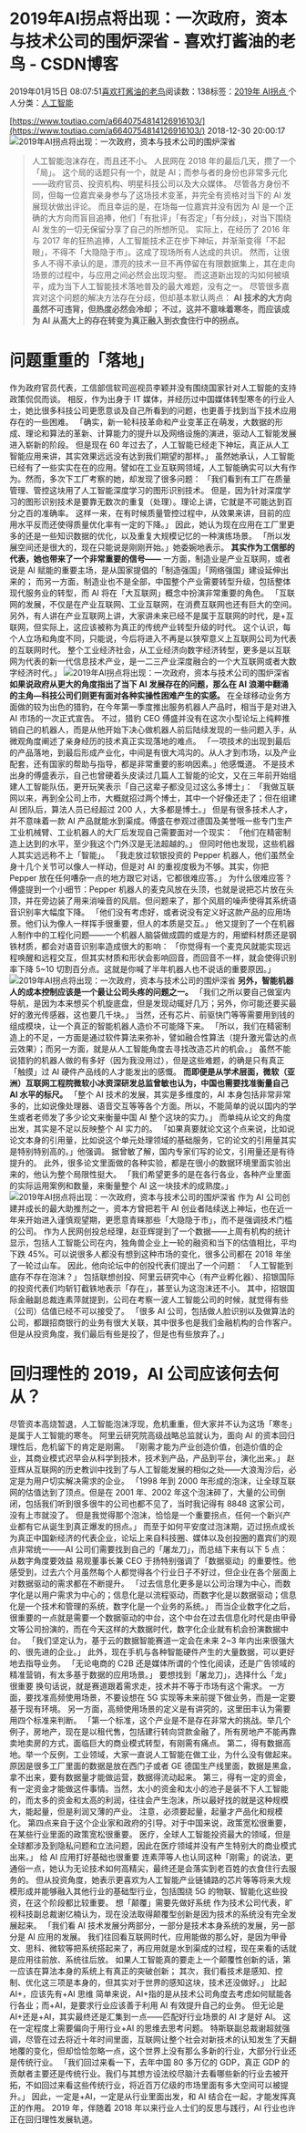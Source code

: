 
# 2019年AI拐点将出现：一次政府，资本与技术公司的围炉深省 - 喜欢打酱油的老鸟 - CSDN博客


2019年01月15日 08:07:51[喜欢打酱油的老鸟](https://me.csdn.net/weixin_42137700)阅读数：138标签：[2019年																](https://so.csdn.net/so/search/s.do?q=2019年&t=blog)[AI拐点																](https://so.csdn.net/so/search/s.do?q=AI拐点&t=blog)[
							](https://so.csdn.net/so/search/s.do?q=2019年&t=blog)个人分类：[人工智能																](https://blog.csdn.net/weixin_42137700/article/category/7820233)


[https://www.toutiao.com/a6640754814126916103/](https://www.toutiao.com/a6640754814126916103/)
2018-12-30 20:00:17
![2019年AI拐点将出现：一次政府，资本与技术公司的围炉深省](http://p3.pstatp.com/large/pgc-image/752896f7813b4806801bd3a9aa6cb481)

> 人工智能泡沫存在，而且还不小。
人民网在 2018 年的最后几天，攒了一个「局」。
这个局的话题只有一个，就是 AI；而参与者的身份也非常多元化——政府官员、投资机构、明星科技公司以及大众媒体。
尽管各方身份不同，但每一位嘉宾亲身参与了这场技术变革，并完全有资格对当下的 AI 发展现状做出评论。
而且幸运的是，在场每一位嘉宾并没有因为 AI 是一个正确的大方向而盲目追捧，他们「有批评」「有否定」「有分歧」，对当下围绕 AI 发生的一切无保留分享了自己的所想所见。
实际上，在经历了 2016 年与 2017 年的狂热追捧，人工智能技术正在步下神坛，并渐渐变得「不起眼」，不得不「大隐隐于市」。这成了现场所有人达成的共识。
然而，让很多人不得不承认的是，漂亮的技术一旦不再停留在有限数据集上，其在走向场景的过程中，与应用之间必然会出现沟壑。
而这道新出现的沟如何被填平，成为当下人工智能技术落地普及的最大难题，没有之一。
尽管很多嘉宾对这个问题的解决方法存在分歧，但却基本默认两点：
**AI 技术的大方向虽然不可违背，但热度必然会冷却；**
**不过，这并不意味着寒冬，而应该成为 AI 从高大上的存在转变为真正融入到衣食住行中的拐点。**
# 问题重重的「落地」
作为政府官员代表，工信部信软司巡视员李颖并没有围绕国家针对人工智能的支持政策侃侃而谈。
相反，作为出身于 IT 媒体，并经历过中国媒体转型寒冬的行业人士，她比很多科技公司更愿意谈及自己所看到的问题，也更善于找到当下技术应用存在的一些困难。
「确实，新一轮科技革命和产业变革正在萌发，大数据的形成、理论和算法的革新、计算能力的提升以及网络设施的演进，驱动人工智能发展进入崭新的阶段。
但是现在 60 年过去了，人工智能已经走下神坛，真正从人工智能应用来讲，其实效果远远没有达到我们期望的那样。」
虽然她承认，人工智能已经有了一些实实在在的应用。譬如在工业互联网领域，人工智能确实可以大有作为。然而，多次下工厂考察的她，却发现了很多问题：
「我们看到有工厂在质量管理、管控这块用了人工智能深度学习的图形识别技术。
但是，因为针对深度学习的图形识别技术是要靠无数次的重复（处理）。理论上讲，它就是不可能达到百分之百的准确率。
这样一来，在有时候质量管控过程中，从效果来讲，目前的应用水平反而还使得质量优化率有一定的下降。」
因此，她认为现在应用在工厂里更多的还是一些知识数据的优化，以及重复大规模记忆的一种演练场景。
「所以发展空间还是很大的，现在只能说是刚刚开始。」她委婉地表示。
**其实作为工信部的代表，她也带来了一个非常重要的信号——**
一方面，制造业是产业互联网，或者说是 AI 赋能的重要主场，是从国家提倡的「制造强国」「网络强国」建设延伸出来的；
而另一方面，制造业也不是全部，中国整个产业需要转型升级，包括整体现代服务业的转型，而 AI 将在「大互联网」概念中扮演非常重要的角色。
「互联网的发展，不仅是在产业互联网、工业互联网，在消费互联网也还有巨大的空间。
另外，有人讲在产业互联网上讲，大家讲未来已经不是属于互联网的时代，是+互联网，但实际上，这应该被称为真正的传统产业转型升级的时代。
这个认识，每个人立场和角度不同，只能说，今后将进入不再是以狭窄意义上互联网公司为代表的互联网时代。
整个工业经济社会，从工业经济向数字经济转型，更多是以互联网为代表的新一代信息技术产业，是一二三产业深度融合的一个大互联网或者大数字经济时代。」
![2019年AI拐点将出现：一次政府，资本与技术公司的围炉深省](http://p1.pstatp.com/large/pgc-image/e549a03dc0414ed9afac0ff04034d702)
**如果说政府从更大的角度指出了当下 AI 发展存在的问题，那么在 AI 浪潮中翻涌的主角—科技公司们则更有面对各种实操性困难产生的实感。**
在全球移动业务方面做的较为出色的猎豹，在今年第一季度推出服务机器人产品时，相当于是对进入 AI 市场的一次正式宣告。
不过，猎豹 CEO 傅盛并没有在这次小型论坛上纯粹推销自己的机器人，而是从他开始下决心做机器人前后陆续发现的一些问题入手，从微观角度阐述了亲身经历的技术真正实现落地的难点。
「一项技术的出现到最后的产品落地，到最后形成产业化，中间是有很大鸿沟的。从人才到市场，以及产业配套，还有国家的帮助与指导，都是非常重要的影响因素。」他感慨道。
不是技术出身的傅盛表示，自己也曾硬着头皮读过几篇人工智能的论文，又在三年前开始组建人工智能队伍，更开玩笑表示「自己这辈子都没见过这么多博士」：
「我做互联网以来，再到全公司上市，大概就招过两个博士，其中一个好像还走了；但在组建 AI 团队后，算法人员已经超过 200 人，大多都是博士。」
但是有很多技术人才，并不意味着一款 AI 产品就能水到渠成。傅盛在参观过德国及美誉哦一些专门生产工业机械臂、工业机器人的大厂后发现自己需要面对一个现实：
「他们在精密制造上达到的水平，至少我这个门外汉是无法超越的。」
但同时他也发现，这些机器人其实远远称不上「智能」。
「我走放过软银投资的 Pepper 机器人，他们虽然全身十几个关节可以像人一样动，但是对 AI 的重视度极为不够。其实，你把 Pepper 放在任何嘈杂一点的地方跟它对话，它都很难应答。」
为什么很难应答？
傅盛提到一个小细节：Pepper 机器人的麦克风放在头顶，也就是说把芯片放在头顶，并在旁边装了用来消噪音的风扇。但问题来了，那个风扇的噪声使得其系统语音识别率大幅度下降。
「他们没有考虑好，或者说没有定义好这款产品的应用场景。他们认为像人一样挥手很重要，但人的本质是交互。」
他又提到了一个在机器人制作中的工程化问题——一个机器人脑袋做成圆的或是方的，用塑料材质还是钢铁材质，都会对语音识别率造成很大的影响：
「你觉得有一个麦克风就能实现远程唤醒和远程交互，但其实材质和形状会影响回音，而回音不一样，就会使得识别率下降 5~10 切割百分点。这就是你喊了半年机器人也不说话的重要原因。」
![2019年AI拐点将出现：一次政府，资本与技术公司的围炉深省](http://p1.pstatp.com/large/pgc-image/1cd8bd135f5d404dbf28db67f4f0825f)
**另外，智能机器人的成本控制应该是一个最让公司头疼的问题之一。**
「我们之所以要自己做室内导航，是因为本来想买个机旋底盘，但是发现动辄好几万；另外，你可能还要买最好的激光传感器，这也要几千块。」
当然，还有芯片、前驱快门等等需要用到钱的组成模块，让一个真正的智能机器人造价不可能降下来。
「所以，我们在精密制造上的不足，一方面是通过软件算法来弥补，譬如融合性算法（提升激光雷达的点云效果）；而另一方面，就是从人工智能角度去寻找改造芯片的机会。」
虽然不能说猎豹的机器人做的有多好（因为我没用过），但是这些难题，的确是只有真正「触摸」过 AI 硬件产品线的人才能发出的感慨。
**而即便是从学术层面，微软（亚洲）互联网工程院微软小冰资深研发总监曾敏也认为，中国也需要找准衡量自己 AI 水平的标尺。**
「整个 AI 技术的发展，其实是多维度的，AI 本身包括非常非常多的，比如说像处理器、语音交互等等各个方面。所以，不能简单的说以国内的学生或者老师发了多少论文来衡量中国 AI 整个这块的实力。」
而单纯从论文的角度出发，其实是不足以反映整个 AI 实力的。
「如果真要就论文这个点来说，比如说论文本身的引用量，比如说这个单元处理领域的基础服务，它的论文的引用量其实是特别特别高的。」他强调。
据曾敏了解，国内专家们写的论文，引用量还是有待提升的。
此外，很多论文里面做的各种实验，都是在很小的数据环境里面实验出来的，他认为整个局限性挺大。
「我们希望更多的是在各行各业，各种产业里面的实际运用案例和数量，来衡量整个 AI 这一块技术的成熟度。」
![2019年AI拐点将出现：一次政府，资本与技术公司的围炉深省](http://p1.pstatp.com/large/pgc-image/fe449e2aa7e34ffab266298936a79321)
作为 AI 公司创建并成长的最大助推剂之一，资本方曾把若干 AI 创业者陆续送上神坛，也在近一年来开始进入谨慎观望期，更愿意青睐那些「大隐隐于市」，而不是强调技术门槛的公司。
作为人民网创投总经理，赵亚辉提到了一个数据——上周有机构的统计显示，包括人工智能公司在内，独角兽企业上一轮的融资和当下的估值相比，平均下跌 45%。可以说很多人都没有想到这种市场的变化，很多公司都在 2018 年坐了一轮过山车。
因此，他向论坛中的创投代表们提出了一个问题：
「人工智能到底存不存在泡沫？」
包括联想创投、阿里云研究中心（有产业孵化器）、招银国际的投资代表们均斩钉截铁地表示「存在」，甚至认为这泡沫还不小。
其中，招银国际金融副总裁连素萍就提到，公司在考察一波人工智能公司的时候，就觉得有些（公司）估值已经不可以接受了。
「很多 AI 公司，包括做人脸识别以及做算法的公司，都跟招商银行的业务有很大关联，其中很多也是我们金融机构的合作客户。
但是从投资角度，我们最后有些是投了，但是也有些放弃了。」
# 回归理性的 2019，AI 公司应该何去何从？
尽管资本高烧暂退，人工智能泡沫浮现，危机重重，但大家并不认为这场「寒冬」是属于人工智能的寒冬。
阿里云研究院高级战略总监就认为，面向 AI 的资本回归理性后，危机留下的肯定是刚需。
「刚需才能为产业创造价值，创造价值的企业，其商业模式迟早会从科学到技术，技术到产品，产品到平台，演化出来。」
赵亚辉从互联网的历史教训中找到了与人工智能发展的相似之处——大浪淘沙后，必定是为用户切实解决需求的企业。
「1998 年到 2000 年形成的泡沫，让全球互联网的估值达到了顶点。但是在 2001 年、2002 年这个泡沫碎了，大量的公司倒闭，包括我们听到很多很牛的公司也都不见了，当时我记得有 8848 这家公司，没有上市就没了。
但是我觉得那个泡沫，恰恰是一个重要拐点，任何一个新兴产业都有它从诞生到真正爆发的拐点。」
而至于如何平安度过泡沫期，迈过拐点成长为真正中国新经济的代表企业，论坛上来自科技圈、媒体以及创投圈的嘉宾们的观点非常统一——AI 公司们需要找到自己的「屠龙刀」，而总结下来有以下 5 点：
从数字角度要效益
易观董事长兼 CEO 于扬特别强调了「数据驱动」的重要性。他感受到，过去六个月虽然每个人都觉得各个行业日子不好过，但企业在各个层面上对数据驱动的需求都在不断提升。
「过去信息化更多是以公司治理为中心，而数字化是以用户需求为中心的；信息化是以流程驱动，而数字化是以数据驱动；信息化是一个技术和管理的系统，数字化是一个业务的系统。」
而当企业数字化之后，很重要的一点就是需要一个数据驱动的中台，这个中台在过去信息化时代是由甲骨文等公司扮演的，而在今天这样的大数据时代，数字化企业就有机会扮演数据中台。
「我们坚定认为，基于云的数据智能赛道一定会在未来 2~3 年内出来很强大的、很先进的企业。」
此外，现在手机与各种智能硬件产生的大量数据，可以更好地去指导业务。
「无论电商的 C2B 还是媒体所谓的个性化阅读，还是广告领域的精准营销，有太多基于数据的应用场景。」
要想找到「屠龙刀」，选择什么「龙」很重要
换句话说，就是赛道跟着需求走，技术并不等于市场有这个需求。
一方面，要找准高频使用场景，不要设想在 5G 实现等未来前提下做业务，而是一定要基于现有环境。
另一方面，高频使用场景的定义是有讲究的，这里田丰认为需要用四个标准来判断。
「第一个标准，这个产业是不是存在非常大的挑战。举几个例子，房地产，现在是以租代售，包括建行转向贷款金融了，所有房地产不能再靠卖地卖房的方式，面临巨大的商业模式转型，有刚需有痛点。
第二，得有数据高地。举一个反例，工业领域，大家一直说人工智能在做工业，为什么没有做起来。原因是很多工厂里面的数据是放在西门子或者 GE 德国生产线里面，数据是黑盒，拿不出来，要有数据量才能做运营，数据得流动起来。
第三，得有一定的资金，有一定资金才能做这件事情。当然，太小的资金和太小的池子是装不下人工智能的，而太多的资金和太高的利润，往往会产生泡沫，所以最好找的就是这种规模大，能起量，但是利润又薄的产业。
注意，必须要起量，起量才产品化和规模化。
第四点来自于这个企业家和政府的引导。对于中国来说，政策宽松很重要，在某些行业里面的政策宽松很重要。
医疗，全球人工智能投资最大的领域，但是全球都涉及到隐私问题和立法问题，因此在医疗领域并没有产生特别大的商业模式出来。」
给 AI 应用打好基础也很重要
连素萍等人也认同这种「刚需」的说法，更通俗一点，她认为无论技术如何高精尖，最终还是会落实到老百姓的衣食住行去服务的。
但从投资角度，她表示更喜欢为人工智能产业链铺路的芯片等等将来大规模形成并能够融入其他行业的基础型行业，包括围绕 5G 的物联、智能化这些投资，在这个阶段都比较重要。
想「颠覆」需要先做好系统
作为技术公司代表，旷视科技副总裁谢亿楠认为，现在没法取得颠覆型创新是因为技术的系统没有完全发展起来。
「我们看 AI 技术发展分两部分，一部分是技术本身系统的发展，另一部分是 AI 应用的发展。
我们往回看互联网时代，应用能做的那么好，是因为甲骨文、思科、微软等把系统搭起来了，再应用就是水到渠成的过程，现在来看的话就是应用往前放、系统往后放。
如果人工智能真的要走上一个颠覆性创新的话，第一应该在算法本身的系统上有真正的突破创新；
其次，我们看技术是感知、控制、优化这三项是本身的，但其实对于世界的感知这块，技术还没做好。」
比起 AI+，应该先有+AI 思维
简单来说，AI+指的是从技术公司角度去考虑如何赋能各行各业；而+AI，是要求行业应该善于利用 AI 有效提升自己的业务。
但无论是 AI+还是+AI，其实最终还是汇集到一点——匹配好行业场景的 AI 才是好 AI。
这在一定程度上需要偏向于用行业+AI 的思维去思考问题。
特斯联副总裁谢超就强调，尽管在过去将近十年时间里面，互联网让整个社会对新技术的认知发生了天翻地覆的变化，但却恰恰忽略一点，这个世界上没有那么多新的行业，大部分行业还是传统行业。
「我们回过来看一下，去年中国 80 多万亿的 GDP，真正 GDP 的贡献者主要还是传统行业。我们与其想方设法绞尽脑汁去看哪些新的行业去被开拓，不如回过来看这些传统行业，将近百万亿级的市场里面有多大空间可以被提升。」
因此，一定是+AI，一定是从行业里面出发，和 AI 结合在一起，才能发挥真正的作用。
2019 年，伴随着 2018 年以来行业人士们的反思与践行，AI 行业也许正在回归理性发展轨道。

